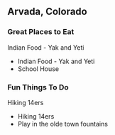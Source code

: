 ## Arvada, Colorado

### Great Places to Eat
Indian Food - Yak and Yeti
- Indian Food - Yak and Yeti
- School House

### Fun Things To Do
Hiking 14ers
- Hiking 14ers
- Play in the olde town fountains
